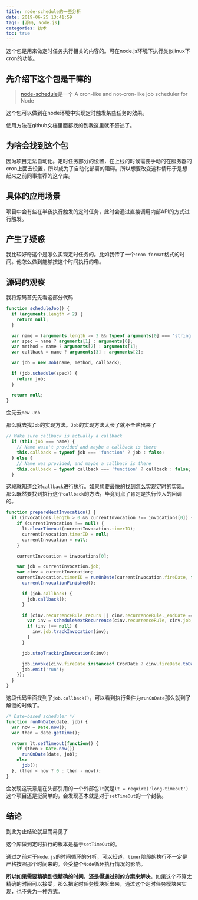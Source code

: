 ```yaml
---
title: node-schedule的一些分析
date: 2019-06-25 13:41:59
tags: [源码, Node.js]
categories: 技术
toc: true
---
```


这个包是用来做定时任务执行相关的内容的。可在node.js环境下执行类似linux下cron的功能。
<!-- more -->

## 先介绍下这个包是干嘛的

> [node-schedule](https://github.com/node-schedule/node-schedule#readme)是一个
> A cron-like and not-cron-like job scheduler for Node

这个包可以做到在node环境中实现定时触发某些任务的效果。

使用方法在github文档里面都找的到我这里就不赘述了。

## 为啥会找到这个包

因为项目无法自动化。定时任务部分的设置，在上线的时候需要手动的在服务器的cron上面去设置，所以成为了自动化部署的阻碍。所以想要改变这种情形于是想起来之前同事推荐的这个库。

## 具体的应用场景

项目中会有些在半夜执行触发的定时任务，此时会通过直接调用内部API的方式进行触发。

## 产生了疑惑

我比较好奇这个是怎么实现定时任务的。比如我传了一个`cron format`格式的时间。他怎么做到能够按这个时间执行的嘞。

## 源码的观察

我将源码首先先看这部分代码

``` js
function scheduleJob() {
  if (arguments.length < 2) {
    return null;
  }

  var name = (arguments.length >= 3 && typeof arguments[0] === 'string') ? arguments[0] : null;
  var spec = name ? arguments[1] : arguments[0];
  var method = name ? arguments[2] : arguments[1];
  var callback = name ? arguments[3] : arguments[2];

  var job = new Job(name, method, callback);

  if (job.schedule(spec)) {
    return job;
  }

  return null;
}
```

会先去`new Job`

那么就去找`Job`的实现方法。`Job`的实现方法太长了就不全贴出来了

``` js
// Make sure callback is actually a callback
  if (this.job === name) {
    // Name wasn't provided and maybe a callback is there
    this.callback = typeof job === 'function' ? job : false;
  } else {
    // Name was provided, and maybe a callback is there
    this.callback = typeof callback === 'function' ? callback : false;
  }
```

这段就知道会对`callback`进行执行。如果想要最快的找到怎么实现定时的实现。那么既然要找到执行这个`callback`的方法，毕竟到点了肯定是执行传入的回调的。

```js
function prepareNextInvocation() {
  if (invocations.length > 0 && currentInvocation !== invocations[0]) {
    if (currentInvocation !== null) {
      lt.clearTimeout(currentInvocation.timerID);
      currentInvocation.timerID = null;
      currentInvocation = null;
    }

    currentInvocation = invocations[0];

    var job = currentInvocation.job;
    var cinv = currentInvocation;
    currentInvocation.timerID = runOnDate(currentInvocation.fireDate, function() {
      currentInvocationFinished();

      if (job.callback) {
        job.callback();
      }

      if (cinv.recurrenceRule.recurs || cinv.recurrenceRule._endDate === null) {
        var inv = scheduleNextRecurrence(cinv.recurrenceRule, cinv.job, cinv.fireDate, cinv.endDate);
        if (inv !== null) {
          inv.job.trackInvocation(inv);
        }
      }

      job.stopTrackingInvocation(cinv);

      job.invoke(cinv.fireDate instanceof CronDate ? cinv.fireDate.toDate() : cinv.fireDate);
      job.emit('run');
    });
  }
}
```

这段代码里面找到了`job.callback()`，可以看到执行条件为`runOnDate`那么就到了解谜的时候了。

``` js
/* Date-based scheduler */
function runOnDate(date, job) {
  var now = Date.now();
  var then = date.getTime();

  return lt.setTimeout(function() {
    if (then > Date.now())
      runOnDate(date, job);
    else
      job();
  }, (then < now ? 0 : then - now));
}
```

会发现这玩意是在头部引用的一个外部包`lt`就是`lt = require('long-timeout')`这个项目还是挺简单的，会发现基本就是对于`setTimeOut`的一个封装。

## 结论

到此为止结论就显而易见了

这个库做到定时执行的根本是基于`setTimeOut`的。

通过之前对于`Node.js`的时间循环的分析，可以知道，`timer`阶段的执行不一定是严格按照那个时间来的。会受整个`Node`循环执行情况的影响。

**所以如果需要精确到很精确的时间，还是得通过别的方案来解决**，如果这个不算太精确的时间可以接受，那么把定时任务模块拆出来，通过这个定时任务模块来实现，也不失为一种方式。

